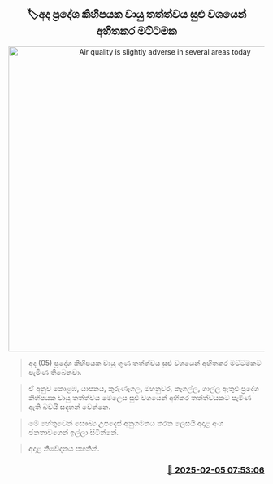 <p align='center'><b><h2 align='center' title='Air quality is slightly adverse in several areas today'>🏷අද ප්‍රදේශ කිහිපයක වායු තත්ත්වය සුළු වශයෙන් අහිතකර මට්ටමක</h2></b></p>
<p align='center'><img src='https://helakuru.sgp1.cdn.digitaloceanspaces.com/esana/images/lib/air-quality[1].jpg' width='600' alt='Air quality is slightly adverse in several areas today'></p>

> අද (05) ප්‍රදේශ කිහිපයක වායු ගුණ තත්ත්වය සුළු වශයෙන් අහිතකර මට්ටමකට පැමිණ තිබෙනවා.

> ඒ අනුව කොළඹ, යාපනය, කුරුණෑගල, මහනුවර, කෑගල්ල, ගාල්ල ඇතුළු ප්‍රදේශ කිහිපයක වායු තත්ත්වය මෙලෙස සුළු වශයෙන් අහිකර තත්ත්වයකට පැමිණ ඇති බවයි සඳහන් වෙන්නෙ.

> මේ හේතුවෙන් සෞඛ්‍ය උපදෙස් අනුගමනය කරන ලෙසයි අදාළ අංශ ජනතාවගෙන් ඉල්ලා සිටින්නේ.

> අදාළ නිවේදනය පහතින්. 



<h3 align='right'><a href='https://www.helakuru.lk/esana/p/107168/'>📅 2025-02-05 07:53:06</a></h3>
